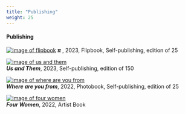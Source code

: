 ```yaml
---
title: "Publishing"
weight: 25
---
```




#### **Publishing**   



[![image of flipbook](/images/QWERTY/R/flipbook.jpg)](https://yujiezhou.xyz/panoptic_segmentation/%CF%80/)
***π*** , 2023,   Flipbook, Self-publishing, edition of 25   


[![image of us and them](/images/QWERTY/E/us_and_them-1.jpg)](https://yujiezhou.xyz/panoptic_segmentation/us-and-them/)      
 ***Us and Them***, 2023,    Self-publishing, edition of 150   
    
[![image of where are you from](/images/QWERTY/E/where-1.jpg)](https://yujiezhou.xyz/panoptic_segmentation/where-are-you-from/)  
   ***Where are you from***, 2022,    Photobook, Self-publishing, edition of 25     

   
[![image of four women](/images/book1.jpg)](https://yujiezhou.xyz/four_women/artist_book/)       
***Four Women***, 2022,   Artist Book  
